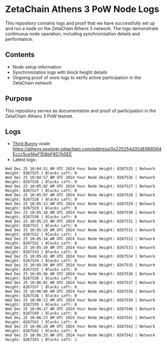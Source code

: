 # ZetaChain Athens 3 PoW Node Logs
This repository contains logs and proof that we have successfully set up and run a node on the ZetaChain Athens 3 network. The logs demonstrate continuous node operation, including synchronization details and performance.

## Contents
- Node setup information
- Synchronization logs with block height details
- Ongoing proof of work logs to verify active participation in the ZetaChain network

## Purpose
This repository serves as documentation and proof of participation in the ZetaChain Athens 3 PoW testnet.

## Logs

- [Third Bunny](https://thirdbunny.xyz/) node: https://athens.explorer.zetachain.com/address/0x225254d35dE666064Eccc5ce16eF1D8bF8D7b5EE
- Latest logs:
```
Wed Dec 25 10:04:51 AM UTC 2024 Your Node Height: 8267525 | Network Height: 8267525 | Blocks Left: 0
Wed Dec 25 10:04:57 AM UTC 2024 Your Node Height: 8267526 | Network Height: 8267526 | Blocks Left: 0
Wed Dec 25 10:05:02 AM UTC 2024 Your Node Height: 8267527 | Network Height: 8267527 | Blocks Left: 0
Wed Dec 25 10:05:07 AM UTC 2024 Your Node Height: 8267528 | Network Height: 8267528 | Blocks Left: 0
Wed Dec 25 10:05:13 AM UTC 2024 Your Node Height: 8267529 | Network Height: 8267529 | Blocks Left: 0
Wed Dec 25 10:05:18 AM UTC 2024 Your Node Height: 8267530 | Network Height: 8267530 | Blocks Left: 0
Wed Dec 25 10:05:23 AM UTC 2024 Your Node Height: 8267531 | Network Height: 8267531 | Blocks Left: 0
Wed Dec 25 10:05:29 AM UTC 2024 Your Node Height: 8267531 | Network Height: 8267532 | Blocks Left: 1
Wed Dec 25 10:05:34 AM UTC 2024 Your Node Height: 8267532 | Network Height: 8267532 | Blocks Left: 0
Wed Dec 25 10:05:39 AM UTC 2024 Your Node Height: 8267533 | Network Height: 8267533 | Blocks Left: 0
Wed Dec 25 10:05:45 AM UTC 2024 Your Node Height: 8267534 | Network Height: 8267534 | Blocks Left: 0
Wed Dec 25 10:05:50 AM UTC 2024 Your Node Height: 8267535 | Network Height: 8267535 | Blocks Left: 0
Wed Dec 25 10:05:56 AM UTC 2024 Your Node Height: 8267536 | Network Height: 8267536 | Blocks Left: 0
Wed Dec 25 10:06:01 AM UTC 2024 Your Node Height: 8267537 | Network Height: 8267537 | Blocks Left: 0
Wed Dec 25 10:06:06 AM UTC 2024 Your Node Height: 8267538 | Network Height: 8267538 | Blocks Left: 0
Wed Dec 25 10:06:12 AM UTC 2024 Your Node Height: 8267539 | Network Height: 8267539 | Blocks Left: 0
Wed Dec 25 10:06:17 AM UTC 2024 Your Node Height: 8267540 | Network Height: 8267540 | Blocks Left: 0
Wed Dec 25 10:06:23 AM UTC 2024 Your Node Height: 8267541 | Network Height: 8267541 | Blocks Left: 0
Wed Dec 25 10:06:28 AM UTC 2024 Your Node Height: 8267542 | Network Height: 8267542 | Blocks Left: 0
Wed Dec 25 10:06:33 AM UTC 2024 Your Node Height: 8267542 | Network Height: 8267543 | Blocks Left: 1
```
